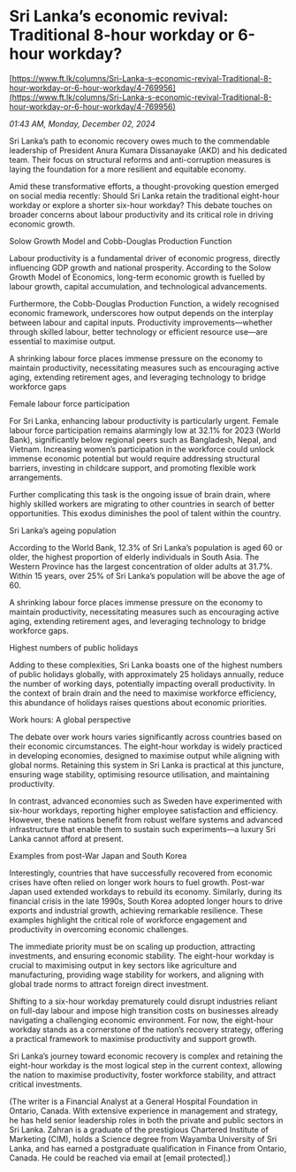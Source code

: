 # Sri Lanka’s economic revival: Traditional 8-hour workday or 6-hour workday?

[https://www.ft.lk/columns/Sri-Lanka-s-economic-revival-Traditional-8-hour-workday-or-6-hour-workday/4-769956](https://www.ft.lk/columns/Sri-Lanka-s-economic-revival-Traditional-8-hour-workday-or-6-hour-workday/4-769956)

*01:43 AM, Monday, December 02, 2024*

Sri Lanka’s path to economic recovery owes much to the commendable leadership of President Anura Kumara Dissanayake (AKD) and his dedicated team. Their focus on structural reforms and anti-corruption measures is laying the foundation for a more resilient and equitable economy.

Amid these transformative efforts, a thought-provoking question emerged on social media recently: Should Sri Lanka retain the traditional eight-hour workday or explore a shorter six-hour workday? This debate touches on broader concerns about labour productivity and its critical role in driving economic growth.

Solow Growth Model and Cobb-Douglas Production Function

Labour productivity is a fundamental driver of economic progress, directly influencing GDP growth and national prosperity. According to the Solow Growth Model of Economics, long-term economic growth is fuelled by labour growth, capital accumulation, and technological advancements.

Furthermore, the Cobb-Douglas Production Function, a widely recognised economic framework, underscores how output depends on the interplay between labour and capital inputs. Productivity improvements—whether through skilled labour, better technology or efficient resource use—are essential to maximise output.

A shrinking labour force places immense pressure on the economy to maintain productivity, necessitating measures such as encouraging active aging, extending retirement ages, and leveraging technology to bridge workforce gaps

Female labour force participation

For Sri Lanka, enhancing labour productivity is particularly urgent. Female labour force participation remains alarmingly low at 32.1% for 2023 (World Bank), significantly below regional peers such as Bangladesh, Nepal, and Vietnam. Increasing women’s participation in the workforce could unlock immense economic potential but would require addressing structural barriers, investing in childcare support, and promoting flexible work arrangements.

Further complicating this task is the ongoing issue of brain drain, where highly skilled workers are migrating to other countries in search of better opportunities. This exodus diminishes the pool of talent within the country.

Sri Lanka’s ageing population

According to the World Bank, 12.3% of Sri Lanka’s population is aged 60 or older, the highest proportion of elderly individuals in South Asia. The Western Province has the largest concentration of older adults at 31.7%. Within 15 years, over 25% of Sri Lanka’s population will be above the age of 60.

A shrinking labour force places immense pressure on the economy to maintain productivity, necessitating measures such as encouraging active aging, extending retirement ages, and leveraging technology to bridge workforce gaps.

Highest numbers of public holidays

Adding to these complexities, Sri Lanka boasts one of the highest numbers of public holidays globally, with approximately 25 holidays annually, reduce the number of working days, potentially impacting overall productivity. In the context of brain drain and the need to maximise workforce efficiency, this abundance of holidays raises questions about economic priorities.

Work hours: A global perspective

The debate over work hours varies significantly across countries based on their economic circumstances. The eight-hour workday is widely practiced in developing economies, designed to maximise output while aligning with global norms. Retaining this system in Sri Lanka is practical at this juncture, ensuring wage stability, optimising resource utilisation, and maintaining productivity.

In contrast, advanced economies such as Sweden have experimented with six-hour workdays, reporting higher employee satisfaction and efficiency. However, these nations benefit from robust welfare systems and advanced infrastructure that enable them to sustain such experiments—a luxury Sri Lanka cannot afford at present.

Examples from post-War Japan and South Korea

Interestingly, countries that have successfully recovered from economic crises have often relied on longer work hours to fuel growth. Post-war Japan used extended workdays to rebuild its economy. Similarly, during its financial crisis in the late 1990s, South Korea adopted longer hours to drive exports and industrial growth, achieving remarkable resilience. These examples highlight the critical role of workforce engagement and productivity in overcoming economic challenges.

The immediate priority must be on scaling up production, attracting investments, and ensuring economic stability. The eight-hour workday is crucial to maximising output in key sectors like agriculture and manufacturing, providing wage stability for workers, and aligning with global trade norms to attract foreign direct investment.

Shifting to a six-hour workday prematurely could disrupt industries reliant on full-day labour and impose high transition costs on businesses already navigating a challenging economic environment. For now, the eight-hour workday stands as a cornerstone of the nation’s recovery strategy, offering a practical framework to maximise productivity and support growth.

Sri Lanka’s journey toward economic recovery is complex and retaining the eight-hour workday is the most logical step in the current context, allowing the nation to maximise productivity, foster workforce stability, and attract critical investments.

(The writer is a Financial Analyst at a General Hospital Foundation in Ontario, Canada. With extensive experience in management and strategy, he has held senior leadership roles in both the private and public sectors in Sri Lanka. Zahran is a graduate of the prestigious Chartered Institute of Marketing (CIM), holds a Science degree from Wayamba University of Sri Lanka, and has earned a postgraduate qualification in Finance from Ontario, Canada. He could be reached via email at [email protected].)

